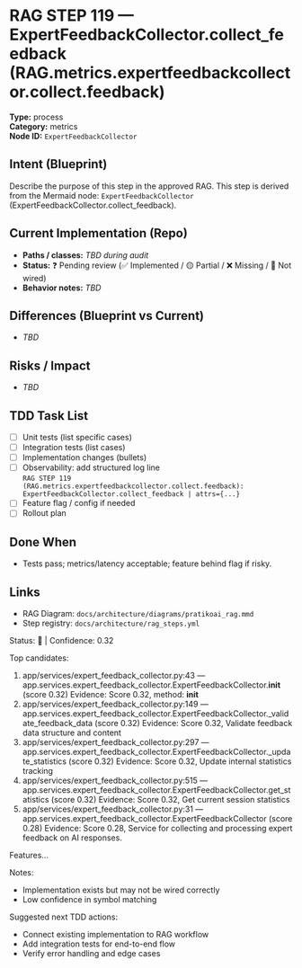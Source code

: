 # RAG STEP 119 — ExpertFeedbackCollector.collect_feedback (RAG.metrics.expertfeedbackcollector.collect.feedback)

**Type:** process  
**Category:** metrics  
**Node ID:** `ExpertFeedbackCollector`

## Intent (Blueprint)
Describe the purpose of this step in the approved RAG. This step is derived from the Mermaid node: `ExpertFeedbackCollector` (ExpertFeedbackCollector.collect_feedback).

## Current Implementation (Repo)
- **Paths / classes:** _TBD during audit_
- **Status:** ❓ Pending review (✅ Implemented / 🟡 Partial / ❌ Missing / 🔌 Not wired)
- **Behavior notes:** _TBD_

## Differences (Blueprint vs Current)
- _TBD_

## Risks / Impact
- _TBD_

## TDD Task List
- [ ] Unit tests (list specific cases)
- [ ] Integration tests (list cases)
- [ ] Implementation changes (bullets)
- [ ] Observability: add structured log line  
  `RAG STEP 119 (RAG.metrics.expertfeedbackcollector.collect.feedback): ExpertFeedbackCollector.collect_feedback | attrs={...}`
- [ ] Feature flag / config if needed
- [ ] Rollout plan

## Done When
- Tests pass; metrics/latency acceptable; feature behind flag if risky.

## Links
- RAG Diagram: `docs/architecture/diagrams/pratikoai_rag.mmd`
- Step registry: `docs/architecture/rag_steps.yml`


<!-- AUTO-AUDIT:BEGIN -->
Status: 🔌  |  Confidence: 0.32

Top candidates:
1) app/services/expert_feedback_collector.py:43 — app.services.expert_feedback_collector.ExpertFeedbackCollector.__init__ (score 0.32)
   Evidence: Score 0.32, method: __init__
2) app/services/expert_feedback_collector.py:149 — app.services.expert_feedback_collector.ExpertFeedbackCollector._validate_feedback_data (score 0.32)
   Evidence: Score 0.32, Validate feedback data structure and content
3) app/services/expert_feedback_collector.py:297 — app.services.expert_feedback_collector.ExpertFeedbackCollector._update_statistics (score 0.32)
   Evidence: Score 0.32, Update internal statistics tracking
4) app/services/expert_feedback_collector.py:515 — app.services.expert_feedback_collector.ExpertFeedbackCollector.get_statistics (score 0.32)
   Evidence: Score 0.32, Get current session statistics
5) app/services/expert_feedback_collector.py:31 — app.services.expert_feedback_collector.ExpertFeedbackCollector (score 0.28)
   Evidence: Score 0.28, Service for collecting and processing expert feedback on AI responses.

Features...

Notes:
- Implementation exists but may not be wired correctly
- Low confidence in symbol matching

Suggested next TDD actions:
- Connect existing implementation to RAG workflow
- Add integration tests for end-to-end flow
- Verify error handling and edge cases
<!-- AUTO-AUDIT:END -->